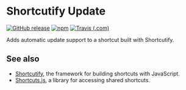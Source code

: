 # Shortcutify Update

[![GitHub release](https://img.shields.io/github/release/haykam821/Shortcutify-Update.svg?style=popout&label=github)](https://github.com/haykam821/Shortcutify-Update/releases/latest)
[![npm](https://img.shields.io/npm/v/shortcutify-update.svg?style=popout&colorB=red)](https://www.npmjs.com/package/shortcutify-update)
[![Travis (.com)](https://img.shields.io/travis/com/haykam821/Shortcutify-Update.svg?style=popout)](https://travis-ci.com/haykam821/Shortcutify-Update)

Adds automatic update support to a shortcut built with Shortcutify.

## See also

* [Shortcutify](https://github.com/haykam821/Shortcutify), the framework for building shortcuts with JavaScript.
* [Shortcuts.js](https://github.com/haykam821/Shortcuts.js), a library for accessing shared shortcuts.
